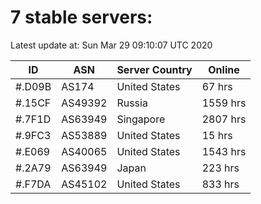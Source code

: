 # 7 stable servers:

Latest update at: Sun Mar 29 09:10:07 UTC 2020

| ID | ASN | Server Country | Online |
| -- | --- | -------------- | ------ |
| #.D09B | AS174 | United States | 67 hrs |
| #.15CF | AS49392 | Russia | 1559 hrs |
| #.7F1D | AS63949 | Singapore | 2807 hrs |
| #.9FC3 | AS53889 | United States | 15 hrs |
| #.E069 | AS40065 | United States | 1543 hrs |
| #.2A79 | AS63949 | Japan | 223 hrs |
| #.F7DA | AS45102 | United States | 833 hrs |


